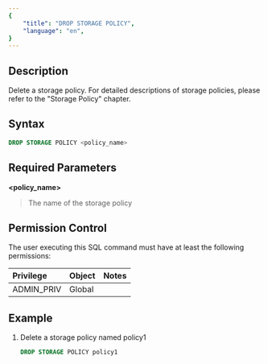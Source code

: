 ```yaml
---
{
    "title": "DROP STORAGE POLICY",
    "language": "en",
}
---
```


## Description

Delete a storage policy. For detailed descriptions of storage policies, please refer to the "Storage Policy" chapter.

## Syntax

```sql
DROP STORAGE POLICY <policy_name>
```
## Required Parameters

**<policy_name>**

> The name of the storage policy

## Permission Control

The user executing this SQL command must have at least the following permissions:

| Privilege  | Object | Notes |
| :--------- | :----- | :---- |
| ADMIN_PRIV | Global |       |

## Example

1. Delete a storage policy named policy1

    ```sql
    DROP STORAGE POLICY policy1
    ```